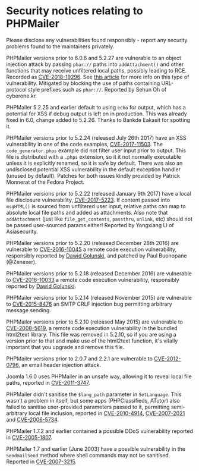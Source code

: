 # Security notices relating to PHPMailer

Please disclose any vulnerabilities found responsibly - report any security problems found to the maintainers privately.

PHPMailer versions prior to 6.0.6 and 5.2.27 are vulnerable to an object injection attack by passing `phar://` paths into `addAttachment()` and other functions that may receive unfiltered local paths, possibly leading to RCE. Recorded as [CVE-2018-19296](https://web.nvd.nist.gov/view/vuln/detail?vulnId=CVE-2018-19296). See [this article](https://knasmueller.net/5-answers-about-php-phar-exploitation) for more info on this type of vulnerability. Mitigated by blocking the use of paths containing URL-protocol style prefixes such as `phar://`. Reported by Sehun Oh of cyberone.kr.

PHPMailer 5.2.25 and earlier default to using `echo` for output, which has a potential for XSS if debug output is left on in production. This was already fixed in 6.0, change added to 5.2.26. Thanks to Bankde Eakasit for spotting it.

PHPMailer versions prior to 5.2.24 (released July 26th 2017) have an XSS vulnerability in one of the code examples, [CVE-2017-11503](https://web.nvd.nist.gov/view/vuln/detail?vulnId=CVE-2017-11503). The `code_generator.phps` example did not filter user input prior to output. This file is distributed with a `.phps` extension, so it it not normally executable unless it is explicitly renamed, so it is safe by default. There was also an undisclosed potential XSS vulnerability in the default exception handler (unused by default). Patches for both issues kindly provided by Patrick Monnerat of the Fedora Project.

PHPMailer versions prior to 5.2.22 (released January 9th 2017) have a local file disclosure vulnerability, [CVE-2017-5223](https://web.nvd.nist.gov/view/vuln/detail?vulnId=CVE-2017-5223). If content passed into `msgHTML()` is sourced from unfiltered user input, relative paths can map to absolute local file paths and added as attachments. Also note that `addAttachment` (just like `file_get_contents`, `passthru`, `unlink`, etc) should not be passed user-sourced params either! Reported by Yongxiang Li of Asiasecurity.

PHPMailer versions prior to 5.2.20 (released December 28th 2016) are vulnerable to [CVE-2016-10045](https://web.nvd.nist.gov/view/vuln/detail?vulnId=CVE-2016-10045) a remote code execution vulnerability, responsibly reported by [Dawid Golunski](https://legalhackers.com/advisories/PHPMailer-Exploit-Remote-Code-Exec-CVE-2016-10045-Vuln-Patch-Bypass.html), and patched by Paul Buonopane (@Zenexer).

PHPMailer versions prior to 5.2.18 (released December 2016) are vulnerable to [CVE-2016-10033](https://web.nvd.nist.gov/view/vuln/detail?vulnId=CVE-2016-10033) a remote code execution vulnerability, responsibly reported by [Dawid Golunski](http://legalhackers.com/advisories/PHPMailer-Exploit-Remote-Code-Exec-CVE-2016-10033-Vuln.html).

PHPMailer versions prior to 5.2.14 (released November 2015) are vulnerable to [CVE-2015-8476](https://web.nvd.nist.gov/view/vuln/detail?vulnId=CVE-2015-8476) an SMTP CRLF injection bug permitting arbitrary message sending.

PHPMailer versions prior to 5.2.10 (released May 2015) are vulnerable to [CVE-2008-5619](https://web.nvd.nist.gov/view/vuln/detail?vulnId=CVE-2008-5619), a remote code execution vulnerability in the bundled html2text library. This file was removed in 5.2.10, so if you are using a version prior to that and make use of the html2text function, it's vitally important that you upgrade and remove this file.

PHPMailer versions prior to 2.0.7 and 2.2.1 are vulnerable to [CVE-2012-0796](https://web.nvd.nist.gov/view/vuln/detail?vulnId=CVE-2012-0796), an email header injection attack.

Joomla 1.6.0 uses PHPMailer in an unsafe way, allowing it to reveal local file paths, reported in [CVE-2011-3747](https://web.nvd.nist.gov/view/vuln/detail?vulnId=CVE-2011-3747).

PHPMailer didn't sanitise the `$lang_path` parameter in `SetLanguage`. This wasn't a problem in itself, but some apps (PHPClassifieds, ATutor) also failed to sanitise user-provided parameters passed to it, permitting semi-arbitrary local file inclusion, reported in [CVE-2010-4914](https://web.nvd.nist.gov/view/vuln/detail?vulnId=CVE-2010-4914), [CVE-2007-2021](https://web.nvd.nist.gov/view/vuln/detail?vulnId=CVE-2007-2021) and [CVE-2006-5734](https://web.nvd.nist.gov/view/vuln/detail?vulnId=CVE-2006-5734).

PHPMailer 1.7.2 and earlier contained a possible DDoS vulnerability reported in [CVE-2005-1807](https://web.nvd.nist.gov/view/vuln/detail?vulnId=CVE-2005-1807).

PHPMailer 1.7 and earlier (June 2003) have a possible vulnerability in the `SendmailSend` method where shell commands may not be sanitised. Reported in [CVE-2007-3215](https://web.nvd.nist.gov/view/vuln/detail?vulnId=CVE-2007-3215).

